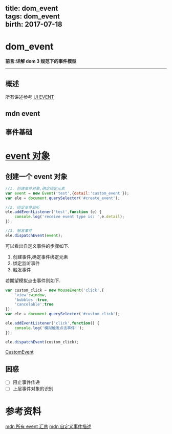 title: dom_event    
tags: dom_event      
birth: 2017-07-18      
---

dom_event
===
**前言:详解 dom 3 规范下的事件模型**

---

## 概述
所有讲述参考 [UI EVENT ](https://www.w3.org/TR/DOM-Level-3-Events/#dom-event-architecture)




## mdn event

## 事件基础


#  [event 对象](https://developer.mozilla.org/en-US/docs/Web/DEVICE_API/Event)
## 创建一个 event 对象

```js
//1. 创建事件对象,确定绑定元素
var event = new Event('test',{detail:'custom_event'});
var ele = document.querySelector('#create_event');

//2. 绑定事件监听
ele.addEventListener('test',function (e) {
    console.log('receive event type is: ',e.detail);
});

//3. 触发事件
ele.dispatchEvent(event);
```

可以看出自定义事件的步骤如下.
1. 创建事件,确定事件绑定元素
2. 绑定监听事件
3. 触发事件


若期望模拟点击事件则如下.

```js
var custom_click = new MouseEvent('click',{
    'view':window,
    'bubbles':true,
    'cancelable':true
});
var ele = document.querySelector('#custom_click');

ele.addEventListener('click',function() {
    console.log('模拟触发点击事件!');  
});

ele.dispatchEvent(custom_click);

```

[CustomEvent](https://developer.mozilla.org/en-US/docs/Web/DEVICE_API/CustomEvent)

## 困惑
* [ ] 阻止事件传递
* [ ] 上层事件对象的识别

# 参考资料

[mdn 所有 event 汇总](https://developer.mozilla.org/en-US/docs/Web/Events)
[mdn 自定义事件描述](https://developer.mozilla.org/en-US/docs/Web/Guide/Events/Creating_and_triggering_events)
